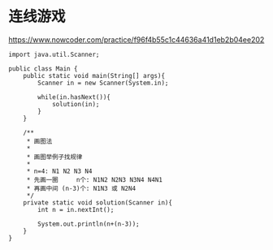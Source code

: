 # 连线游戏
https://www.nowcoder.com/practice/f96f4b55c1c44636a41d1eb2b04ee202

    import java.util.Scanner;
    
    public class Main {
        public static void main(String[] args){
            Scanner in = new Scanner(System.in);
    
            while(in.hasNext()){
                solution(in);
            }
        }
    
        /**
         * 画图法
         *
         * 画图举例子找规律
         *
         * n=4: N1 N2 N3 N4
         * 先画一圈     n个: N1N2 N2N3 N3N4 N4N1
         * 再画中间 (n-3)个: N1N3 或 N2N4
         */
        private static void solution(Scanner in){
            int n = in.nextInt();
    
            System.out.println(n+(n-3));
        }
    }
    

